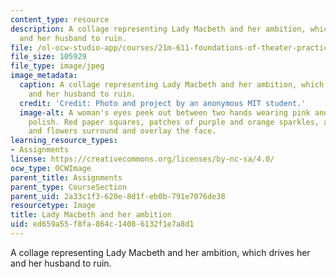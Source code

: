 ```yaml
---
content_type: resource
description: A collage representing Lady Macbeth and her ambition, which drives her
  and her husband to ruin.
file: /ol-ocw-studio-app/courses/21m-611-foundations-of-theater-practice-fall-2009/ed659a55f8fa864c14086132f1e7a8d1_collage.jpg
file_size: 105929
file_type: image/jpeg
image_metadata:
  caption: A collage representing Lady Macbeth and her ambition, which drives her
    and her husband to ruin.
  credit: 'Credit: Photo and project by an anonymous MIT student.'
  image-alt: A woman's eyes peek out between two hands wearing pink and purple nail
    polish. Red paper squares, patches of purple and orange sparkles, and dried leaves
    and flowers surround and overlay the face.
learning_resource_types:
- Assignments
license: https://creativecommons.org/licenses/by-nc-sa/4.0/
ocw_type: OCWImage
parent_title: Assignments
parent_type: CourseSection
parent_uid: 2a33c1f3-620e-8d1f-eb0b-791e7076de38
resourcetype: Image
title: Lady Macbeth and her ambition
uid: ed659a55-f8fa-864c-1408-6132f1e7a8d1
---
```

A collage representing Lady Macbeth and her ambition, which drives her and her husband to ruin.